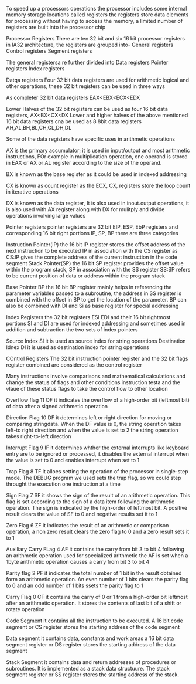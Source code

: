 To speed up a processors operations the processor includes some internal memory storage locations called registers
the registers store data elements for processing without having to access the memory, a limited number of registers are built into the processor chip

Processor Registers
There are ten 32 bit and six 16 bit processor registers in IA32 architecture, the registers are grouped into-
General registers
Control registers
Segment registers

The general registersa re further divided into 
Data registers
Pointer registers
Index registers


Datqa registers 
Four 32 bit data registers are used for arithmetic logical and other operations, these 32 bit registers can be used in three ways

As completer 32 bit data registers EAX<EBX<ECX<EDX

Lower Halves of the 32 bit registers can be used as four 16 bit data registers, AX<BX<CX<DX
Lower and higher halves of the above mentioned 16 bit data registers cna be used as 8 8bit data registers AH,AL,BH,BL,CH,CL,DH,DL

Some of the data registers have specific uses in arithmetic operations

AX is the primary accumulator; it is used in input/output and most arithmetic instructions, FOr example in multiplication operation, one operand is stored in EAX or AX or AL register according to the size of the operand.

BX is known as the base register as it could be used in indexed addressing

CX is known as count register as the ECX, CX, registers store the loop count in iterative operations

DX is known as the data register, It is also used in inout.output operations, it is also used with AX register along with DX for mulitply and divide operations involving large values

Pointer registers
pointer registers are  32 bit EIP, ESP, EbP registers and corresponding 16 bit right portions IP, SP, BP there are three categories

Instruction Pointer(IP) the 16 bit IP register stores the offset address of the next instruction to be executed IP in association with the CS register as CS:IP gives the complete address of the current instruction in the code segment
Stack Pointer(SP) the 16 bit SP register provides the offset value within the program stack, SP in association with the SS register SS:SP refers to be current position of data or address within the program stack

Base Pointer BP the 16 bit BP register mainly helps in referencing the parameter variables passed to a subroutine, the address in SS register is combined with the offset in BP to get the location of the parameter. BP can also be combined with DI and Si as base register for special addressing

Index Registers
the 32 bit registers ESI EDI and their 16 bit rightmost portions SI and DI are used for indexed addressing and sometimes used in addition and subtraction the two sets of index pointers

Source Index SI it is used as source index for string operations
Destination Idnex DI it is used as destination index for string operations


COntrol Registers
The 32 bit instruction pointer register and the 32 bit flags register combined are considered as the control register

Many instructions involve comparisons and mathematical calculations and change the status of flags and other conditions instruction testa and the vlaue of these status flags to take the control flow to other location

Overflow flag 11 OF it indicates the overflow of a high-order bit (leftmost bit) of data after a signed arithmetic operation

Direction Flag 10 DF it determines left or right direction for moving or comparing stringdata. When the DF value is 0, the string operation takes left-to right direction and when the value is set to 2 the string operation takes right-to-left direction

Interrupt Flag 9 IF it determines whther the external interrupts like keyboard entry are to be ignored or processed, it disables the external interrupt when the value is set to 0 and enables interrupt when set to 1

Trap Flag 8 TF it alloes setting the operation of the processor in single-step mode. The DEBUG program we used sets the trap flag, so we could step throught the execution one instruction at a time

Sign Flag 7 SF it shows the sign of the result of an arithmetic operation. This flag is set according to the sign of a data item following the arithmetic operation. The sign is indicated by the high-order of leftmost bit. A positive result clears the value of SF to 0 and negative results set it to 1

Zero Flag 6 ZF it indicates the result of an arithmetic or comparison operation, a non zero result clears the zero flag to 0 and a zero result sets it to 1

Auxiliary Carry FLag 4 AF it contains the carry from bit 3 to bit 4 following an arithmetic operation used for specialized arithmetic the AF is set when a 1byte arithmetic operation causes a carry from bit 3 to bit 4

Parity flag 2 PF it indicates the total number of 1 bit in the result obtained form an arithmetic operation. An even number of 1 bits clears the parity flag to 0 and an odd number of 1 bits ssets the parity flag to 1

Carry Flag 0 CF it contains the carry of 0 or 1 from a high-order bit leftmost after an arithmetic operation. It stores the contents of last bit of a shift or rotate operation

Code Segment it contains all the instruction to be executed. A 16 bit code segment or CS register stores the starting address of the code segment

Data segment it contains data, constants and work areas a 16 bit data segment register or DS register stores the starting address of the data segment

Stack Segment it contains data and return addresses of procedures or subroutines. It is implemented as a stack data structuure. The stack segment register or SS register stores the starting address of the stack.

